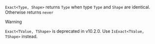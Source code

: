 `Exact<Type, Shape>` returns `Type` when type `Type` and `Shape` are identical. Otherwise returns `never`

> [!WARNING]  
> `Exact<TValue, TShape>` is deprecated in v10.2.0. Use `IsExact<TValue, TShape>` instead.

